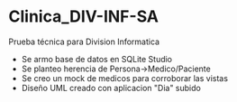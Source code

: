 # Clinica_DIV-INF-SA
Prueba técnica para Division Informatica

- Se armo base de datos en SQLite Studio
- Se planteo herencia de Persona->Medico/Paciente
- Se creo un mock de medicos para corroborar las vistas
- Diseño UML creado con aplicacion "Dia" subido
